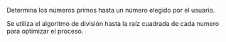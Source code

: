  Determina los números primos hasta un número elegido por el usuario.
  
  Se utiliza el algoritmo de división hasta la raíz cuadrada de cada numero
  para optimizar el proceso.
